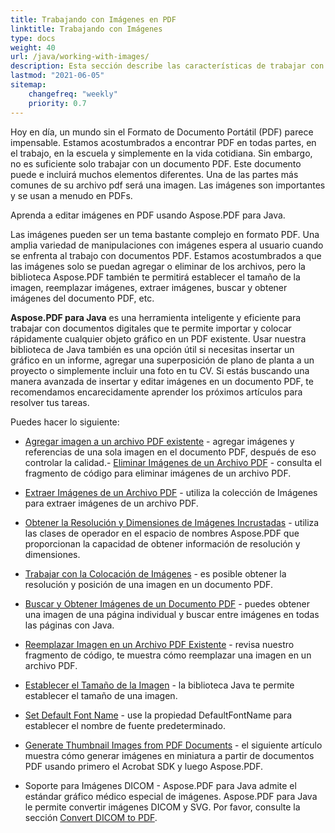 ```yaml
---
title: Trabajando con Imágenes en PDF
linktitle: Trabajando con Imágenes
type: docs
weight: 40
url: /java/working-with-images/
description: Esta sección describe las características de trabajar con imágenes en un archivo PDF usando la biblioteca de Java.
lastmod: "2021-06-05"
sitemap:
    changefreq: "weekly"
    priority: 0.7
---
```


Hoy en día, un mundo sin el Formato de Documento Portátil (PDF) parece impensable. Estamos acostumbrados a encontrar PDF en todas partes, en el trabajo, en la escuela y simplemente en la vida cotidiana.
Sin embargo, no es suficiente solo trabajar con un documento PDF. Este documento puede e incluirá muchos elementos diferentes. Una de las partes más comunes de su archivo pdf será una imagen. Las imágenes son importantes y se usan a menudo en PDFs.

Aprenda a editar imágenes en PDF usando Aspose.PDF para Java.

Las imágenes pueden ser un tema bastante complejo en formato PDF.
 Una amplia variedad de manipulaciones con imágenes espera al usuario cuando se enfrenta al trabajo con documentos PDF. Estamos acostumbrados a que las imágenes solo se puedan agregar o eliminar de los archivos, pero la biblioteca Aspose.PDF también te permitirá establecer el tamaño de la imagen, reemplazar imágenes, extraer imágenes, buscar y obtener imágenes del documento PDF, etc.

**Aspose.PDF para Java** es una herramienta inteligente y eficiente para trabajar con documentos digitales que te permite importar y colocar rápidamente cualquier objeto gráfico en un PDF existente. Usar nuestra biblioteca de Java también es una opción útil si necesitas insertar un gráfico en un informe, agregar una superposición de plano de planta a un proyecto o simplemente incluir una foto en tu CV. Si estás buscando una manera avanzada de insertar y editar imágenes en un documento PDF, te recomendamos encarecidamente
aprender los próximos artículos para resolver tus tareas.

Puedes hacer lo siguiente:

- [Agregar imagen a un archivo PDF existente](/pdf/java/add-image-to-existing-pdf-file/) - agregar imágenes y referencias de una sola imagen en el documento PDF, después de eso controlar la calidad.- [Eliminar Imágenes de un Archivo PDF](/pdf/java/delete-images-from-pdf-file/) - consulta el fragmento de código para eliminar imágenes de un archivo PDF.
- [Extraer Imágenes de un Archivo PDF](/pdf/java/extract-images-from-pdf-file/) - utiliza la colección de Imágenes para extraer imágenes de un archivo PDF.
- [Obtener la Resolución y Dimensiones de Imágenes Incrustadas](/pdf/java/get-resolution-and-dimensions-of-embedded-images/) - utiliza las clases de operador en el espacio de nombres Aspose.PDF que proporcionan la capacidad de obtener información de resolución y dimensiones.
- [Trabajar con la Colocación de Imágenes](/pdf/java/working-with-image-placement/) - es posible obtener la resolución y posición de una imagen en un documento PDF.
- [Buscar y Obtener Imágenes de un Documento PDF](/pdf/java/search-and-get-images-from-pdf-document/) - puedes obtener una imagen de una página individual y buscar entre imágenes en todas las páginas con Java.
- [Reemplazar Imagen en un Archivo PDF Existente](/pdf/java/replace-image-in-existing-pdf-file/) - revisa nuestro fragmento de código, te muestra cómo reemplazar una imagen en un archivo PDF.

- [Establecer el Tamaño de la Imagen](/pdf/java/set-image-size/) - la biblioteca Java te permite establecer el tamaño de una imagen.
- [Set Default Font Name](/pdf/java/set-default-font-name/) - use la propiedad DefaultFontName para establecer el nombre de fuente predeterminado.
- [Generate Thumbnail Images from PDF Documents](/pdf/java/generate-thumbnail-images-from-pdf-documents/) - el siguiente artículo muestra cómo generar imágenes en miniatura a partir de documentos PDF usando primero el Acrobat SDK y luego Aspose.PDF.
- Soporte para Imágenes DICOM - Aspose.PDF para Java admite el estándar gráfico médico especial de imágenes. Aspose.PDF para Java le permite convertir imágenes DICOM y SVG. Por favor, consulte la sección [Convert DICOM to PDF](/pdf/java/convert-dicom-to-pdf/).